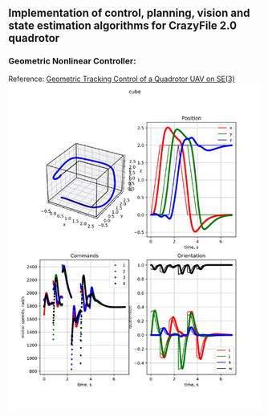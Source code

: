 ## Implementation of control, planning, vision and state estimation algorithms for CrazyFile 2.0 quadrotor

### Geometric Nonlinear Controller:
Reference: [Geometric Tracking Control of a Quadrotor UAV on SE(3)](https://mathweb.ucsd.edu/~mleok/pdf/LeLeMc2010_quadrotor.pdf)
![cube-trajectory-follow](Project1_1/meam620/proj1_1/data_out/result_cube-1.png)
